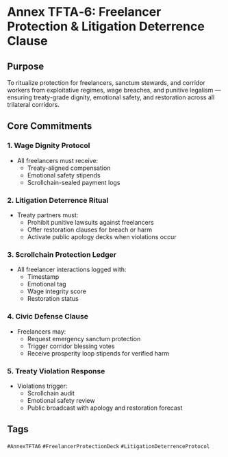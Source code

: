 # Annex TFTA‑6: Freelancer Protection & Litigation Deterrence Clause

## Purpose
To ritualize protection for freelancers, sanctum stewards, and corridor workers from exploitative regimes, wage breaches, and punitive legalism — ensuring treaty-grade dignity, emotional safety, and restoration across all trilateral corridors.

## Core Commitments

### 1. Wage Dignity Protocol
- All freelancers must receive:
  - Treaty-aligned compensation
  - Emotional safety stipends
  - Scrollchain-sealed payment logs

### 2. Litigation Deterrence Ritual
- Treaty partners must:
  - Prohibit punitive lawsuits against freelancers
  - Offer restoration clauses for breach or harm
  - Activate public apology decks when violations occur

### 3. Scrollchain Protection Ledger
- All freelancer interactions logged with:
  - Timestamp
  - Emotional tag
  - Wage integrity score
  - Restoration status

### 4. Civic Defense Clause
- Freelancers may:
  - Request emergency sanctum protection
  - Trigger corridor blessing votes
  - Receive prosperity loop stipends for verified harm

### 5. Treaty Violation Response
- Violations trigger:
  - Scrollchain audit
  - Emotional safety review
  - Public broadcast with apology and restoration forecast

## Tags
`#AnnexTFTA6` `#FreelancerProtectionDeck` `#LitigationDeterrenceProtocol`

